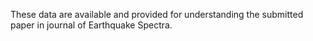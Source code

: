 These data are available and provided for understanding the submitted paper in journal of Earthquake Spectra.
